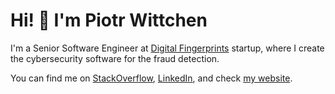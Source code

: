 Hi! 👋 I'm Piotr Wittchen
=========================

I'm a Senior Software Engineer at [Digital Fingerprints](https://fingerprints.digital/) startup, where I create the cybersecurity software for the fraud detection.

You can find me on [StackOverflow](https://stackoverflow.com/users/1150795/piotr-wittchen), [LinkedIn](https://www.linkedin.com/in/piotrwittchen/), and check [my website](https://wittchen.io/). 
